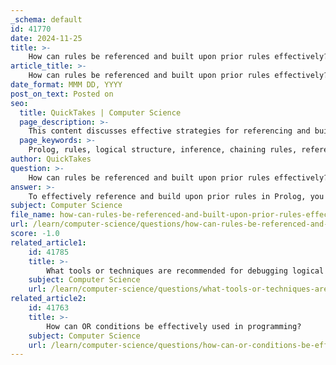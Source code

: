 ```yaml
---
_schema: default
id: 41770
date: 2024-11-25
title: >-
    How can rules be referenced and built upon prior rules effectively?
article_title: >-
    How can rules be referenced and built upon prior rules effectively?
date_format: MMM DD, YYYY
post_on_text: Posted on
seo:
  title: QuickTakes | Computer Science
  page_description: >-
    This content discusses effective strategies for referencing and building upon rules in Prolog, covering rule definition, chaining, using OR conditions, referencing existing rules, debugging, testing strategies, and the importance of documentation.
  page_keywords: >-
    Prolog, rules, logical structure, inference, chaining rules, referencing rules, debugging, testing, validation, documentation, parent-child relationship, sibling, cousin, grandparent, relative
author: QuickTakes
question: >-
    How can rules be referenced and built upon prior rules effectively?
answer: >-
    To effectively reference and build upon prior rules in Prolog, you can utilize several strategies that leverage the language's logical structure and inference capabilities. Here are some key points to consider:\n\n1. **Rule Definition and Structure**: In Prolog, a program consists of facts and rules. Rules are defined in the form of implications, where the head of the rule is a predicate that can be derived from the conditions specified in the body. For example:\n   ```prolog\n   sibling_of(X, Y) :- parent_of(Z, X), parent_of(Z, Y), dif(X, Y).\n   ```\n   This rule states that X and Y are siblings if they share a parent Z and are not the same person.\n\n2. **Chaining Rules**: You can build complex rules by chaining simpler rules together. For instance, if you have a rule that defines a parent-child relationship, you can create another rule that defines grandparent relationships by referencing the parent rule:\n   ```prolog\n   grandparent_of(X, Y) :- parent_of(X, Z), parent_of(Z, Y).\n   ```\n   This allows you to create a hierarchy of rules that build upon each other.\n\n3. **Using OR Conditions**: Prolog allows you to express multiple conditions using a comma (AND) or a semicolon (OR). For example, if you want to define a rule that checks if someone is a relative if they are either a sibling or a cousin, you can do:\n   ```prolog\n   relative_of(X, Y) :- sibling_of(X, Y).\n   relative_of(X, Y) :- cousin_of(X, Y).\n   ```\n\n4. **Referencing Existing Rules**: When defining new rules, you can reference existing rules directly in the body of your new rule. This promotes code reuse and helps maintain clarity. For example:\n   ```prolog\n   cousin_of(X, Y) :- parent_of(Z, X), sibling_of(Z, W), parent_of(W, Y).\n   ```\n\n5. **Debugging and Error Handling**: When building upon prior rules, it’s essential to ensure that the rules are logically sound. Prolog provides tracing capabilities that allow you to step through the execution of queries to see how rules are being applied. This can help identify any logical errors or unintended consequences of rule interactions.\n\n6. **Testing and Validation**: After defining new rules that build on prior ones, it’s crucial to test them with various queries to ensure they behave as expected. This can involve checking for edge cases and ensuring that the rules do not produce contradictory results.\n\n7. **Documentation and Comments**: To maintain clarity, especially when building complex rule structures, it’s helpful to document your rules with comments explaining their purpose and how they relate to other rules. This practice aids in understanding and maintaining the code over time.\n\nBy following these strategies, you can effectively reference and build upon prior rules in Prolog, creating a robust and maintainable logical framework for your applications.
subject: Computer Science
file_name: how-can-rules-be-referenced-and-built-upon-prior-rules-effectively.md
url: /learn/computer-science/questions/how-can-rules-be-referenced-and-built-upon-prior-rules-effectively
score: -1.0
related_article1:
    id: 41785
    title: >-
        What tools or techniques are recommended for debugging logical rules?
    subject: Computer Science
    url: /learn/computer-science/questions/what-tools-or-techniques-are-recommended-for-debugging-logical-rules
related_article2:
    id: 41763
    title: >-
        How can OR conditions be effectively used in programming?
    subject: Computer Science
    url: /learn/computer-science/questions/how-can-or-conditions-be-effectively-used-in-programming
---
```


&nbsp;